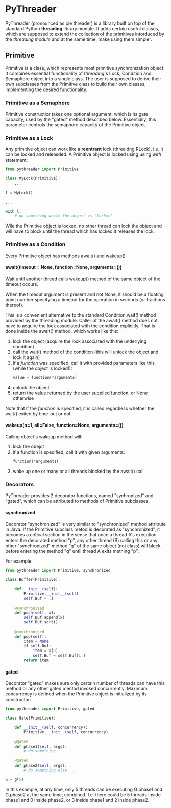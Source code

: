 # PyThreader

PyThreader (pronounced as pie threader) is a library built on top of the standard Python **threading** library module. It adds certain useful classes, which are supposed to extend the collection of the primitives intorduced by the _threading module_ and at the same time, make using them simpler.

## Primitive

Primitive is a class, which represents most primitive synchronization object. It combines essential functionality of _threading_'s Lock, Condition and Semaphore object into a single class. The user is supposed to derive their own subclasses from the Primitive class to build their own classes, implementing the desired functionality.


### Primitive as a Semaphore
Primitive constructior takes one optional argument, which is its gate capacity, used by the "gated" method described below. Essentially, this parameter controls the semaphore capacity of the Primitive object.

### Primitive as a Lock
Any primitive object can work like a **reentrant** lock (threaidng RLock), i.e. it can be locked and releasded. A Primitive object is locked using using _with_ statement:

```python
from pythreader import Primitive

class MyLock(Primitive):
    ...
    
l = MyLock()

...

with l:
    # do something while the object is "locked"
```

Wile the Primitive object is locked, no other thread can lock the object and will have to block until the thread which has locked it releases the lock.

### Primitive as a Condition
Every Primitive object has methods await() and wakeup()

#### await(timeout = None, function=None, arguments=())
Wait until another thread calls wakeup() method of the same object of the timeout occurs.

When the timeout argument is present and not None, it should be a floating point number specifying a timeout for the operation in seconds (or fractions thereof).

This is a convenient alternative to the standard Condition.wait() method provided by the threading module. Caller of the await() method does not have to acquire the lock associated with the condition explicitly. That is done inside the await() method, which works like this:
1. lock the object (acquire the lock associated with the underlying condition)
1. call the wait() method of the condition (this will unlock the object and lock it again)
1. if a _function_ was specified, call it with provided parameters like this (while the object is locked!):
   ```python
   value = function(*arguments)
   ```
1. unlock the object
1. return the value returned by the user supplied function, or None otherwise

Note that if the _function_ is specified, it is called regardless whether the wait() exited by time-out or not.

#### wakeup(n=1, all=False, function=None, arguments=())
Calling object's wakeup method will:

1. lock the obejct
1. if a function is specified, call it with given arguments:
   ```python
   function(*arguments)
   ```
1. wake up one or many or all threads blocked by the await() call




### Decorators
PyThreader provides 2 decorator functions, named "sychronized" and "gated", which can be attributed to methods of Primitive subclasses.

#### synchronized
Decorator "synchronized" is very similar to "synchronized" method attribute in Java. If the Primitive subclass metod is decorated as "synchronized", it becomes a critical section in the sense that once a thread A's execution enters the decorated method "p", any other thread (B) calling this or any other "synchronized" method "q" of the same object (not class) will block before entering the method "q" until thread A exits mething "p".

For example:

```python
from pythreader import Primitive, synchronized

class Buffer(Primitive):

    def __init__(self):
        Primitive.__init__(self)
        self.Buf = []
        
    @synchronized
    def push(self, x):
        self.Buf.append(x)
        self.Buf.sort()
        
    @synchronized
    def pop(self):
        item = None
        if self.Buf:
            item = x[0]
            self.Buf = self.Buf[1:]
        return item
```

#### gated
Decorator "gated" makes sure only certain number of threads can have this method or any other gated mentod invoked concurrently. Maximum concurrency is defined when the Primitive object is initialized by its constructor:

```python
from pythreader import Primitive, gated

class Gate(Primitive):

    def __init__(self, concurrency):
        Primitive.__init__(self, concurrency)
    
    @gated
    def phase1(self, args):
        # do something ...
        
    @gated
    def phase2(self, args):
        # do something else ...

G = g(5)
```
In this example, at any time, only 5 threads can be executing G.phase1 and G.phase2 at the same time, combined. I.e. there could be 5 threads inside phase1 and 0 inside phase2, or 3 inside phase1 and 2 inside phase2.

        

